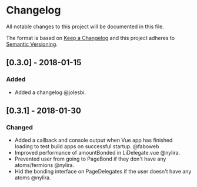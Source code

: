 # Changelog
All notable changes to this project will be documented in this file.

The format is based on [Keep a Changelog](http://keepachangelog.com/en/1.0.0/)
and this project adheres to [Semantic Versioning](http://semver.org/spec/v2.0.0.html).

## [0.3.0] - 2018-01-15
### Added
- Added a changelog @jolesbi.

## [0.3.1] - 2018-01-30
### Changed
* Added a callback and console output when Vue app has finished loading to test build apps on successful startup. @faboweb
* Improved performance of amountBonded in LiDelegate.vue @nylira.
* Prevented user from going to PageBond if they don't have any atoms/fermions @nylira.
* Hid the bonding interface on PageDelegates if the user doesn't have any atoms @nylira.
